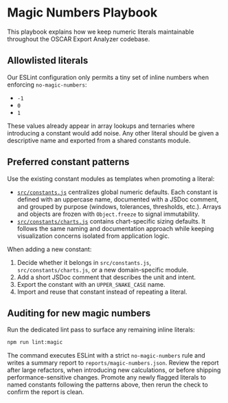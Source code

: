 # Magic Numbers Playbook

This playbook explains how we keep numeric literals maintainable throughout the OSCAR Export Analyzer codebase.

## Allowlisted literals

Our ESLint configuration only permits a tiny set of inline numbers when enforcing `no-magic-numbers`:

- `-1`
- `0`
- `1`

These values already appear in array lookups and ternaries where introducing a constant would add noise. Any other literal should be given a descriptive name and exported from a shared constants module.

## Preferred constant patterns

Use the existing constant modules as templates when promoting a literal:

- [`src/constants.js`](../src/constants.js) centralizes global numeric defaults. Each constant is defined with an uppercase name, documented with a JSDoc comment, and grouped by purpose (windows, tolerances, thresholds, etc.). Arrays and objects are frozen with `Object.freeze` to signal immutability.
- [`src/constants/charts.js`](../src/constants/charts.js) contains chart-specific sizing defaults. It follows the same naming and documentation approach while keeping visualization concerns isolated from application logic.

When adding a new constant:

1. Decide whether it belongs in `src/constants.js`, `src/constants/charts.js`, or a new domain-specific module.
2. Add a short JSDoc comment that describes the unit and intent.
3. Export the constant with an `UPPER_SNAKE_CASE` name.
4. Import and reuse that constant instead of repeating a literal.

## Auditing for new magic numbers

Run the dedicated lint pass to surface any remaining inline literals:

```bash
npm run lint:magic
```

The command executes ESLint with a strict `no-magic-numbers` rule and writes a summary report to `reports/magic-numbers.json`. Review the report after large refactors, when introducing new calculations, or before shipping performance-sensitive changes. Promote any newly flagged literals to named constants following the patterns above, then rerun the check to confirm the report is clean.
